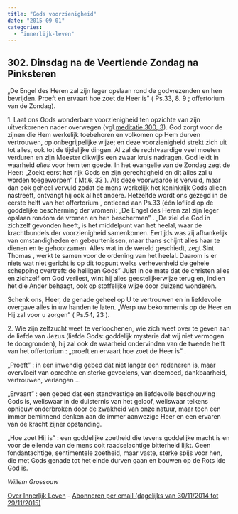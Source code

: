 ```yaml
---
title: "Gods voorzienigheid"
date: "2015-09-01"
categories: 
  - "innerlijk-leven"
---
```


## 302\. Dinsdag na de Veertiende Zondag na Pinksteren

„De Engel des Heren zal zijn leger opslaan rond de godvrezenden en hen bevrijden. Proeft en ervaart hoe zoet de Heer is” ( Ps.33, 8. 9 ; offertorium van de Zondag).

1\. Laat ons Gods wonderbare voorzienigheid ten opzichte van zijn uitverkorenen nader overwegen (vgl.[meditatie 300, 3](#ilo-300)). God zorgt voor de zijnen die Hem werkelijk toebehoren en volkomen op Hem durven vertrouwen, op onbegrijpelijke wijze; en deze voorzienigheid strekt zich uit tot alles, ook tot de tijdelijke dingen. Al zal de rechtvaardige veel moeten verduren en zijn Meester dikwijls een zwaar kruis nadragen. God leidt in waarheid _alles_ voor hem ten goede. In het evangelie van de Zondag zegt de Heer: „Zoekt eerst het rijk Gods en zijn gerechtigheid en dit alles zal u worden toegeworpen” ( Mt.6, 33 ). Als deze voorwaarde is vervuld, maar dan ook geheel vervuld zodat de mens werkelijk het koninkrijk Gods alleen nastreeft, ontvangt hij ook al het andere. Hetzelfde wordt ons gezegd in de eerste helft van het offertorium , ontleend aan Ps.33 (één loflied op de goddelijke bescherming der vromen): „De Engel des Heren zal zijn leger opslaan rondom de vromen en hen beschermen” . „De ziel die God in zichzelf gevonden heeft, is het middelpunt van het heelal, waar de krachtbundels der voorzienigheid samenkomen. Eertijds was zij afhankelijk van omstandigheden en gebeurtenissen, maar thans schijnt alles haar te dienen en te gehoorzamen. Alles wat in de wereld geschiedt, zegt Sint Thomas , werkt te samen voor de ordening van het heelal. Daarom is er niets wat niet gericht is op dit toppunt welks verhevenheid de gehele schepping overtreft: de heiligen Gods” Juist in de mate dat de christen alles en zichzelf om God verliest, wint hij alles geestelijkerwijze terug en, indien het die Ander behaagt, ook op stoffelijke wijze door duizend wonderen.

Schenk ons, Heer, de genade geheel op U te vertrouwen en in liefdevolle overgave alles in uw handen te laten. „Werp uw bekommernis op de Heer en Hij zal voor u zorgen” ( Ps.54, 23 ).

2\. Wie zijn zelfzucht weet te verloochenen, wie zich weet over te geven aan de liefde van Jezus (liefde Gods: goddelijk mysterie dat wij niet vermogen te doorgronden), hij zal ook de waarheid ondervinden van de tweede helft van het offertorium : „proeft en ervaart hoe zoet de Heer is” .

„Proeft” : in een inwendig gebed dat niet langer een redeneren is, maar overvloeit van oprechte en sterke gevoelens, van deemoed, dankbaarheid, vertrouwen, verlangen …

„Ervaart” : een gebed dat een standvastige en liefdevolle beschouwing Gods is, weliswaar in de duisternis van het geloof, weliswaar telkens opnieuw onderbroken door de zwakheid van onze natuur, maar toch een immer beminnend denken aan de immer aanwezige Heer en een ervaren van de kracht zijner opstanding.

„Hoe zoet Hij is” : een goddelijke zoetheid die tevens goddelijke macht is en voor de ellende van de mens ooit raadselachtige bitterheid lijkt. Geen fondantachtige, sentimentele zoetheid, maar vaste, sterke spijs voor hen, die met Gods genade tot het einde durven gaan en bouwen op de Rots ide God is.

_Willem Grossouw_

[Over Innerlijk Leven](http://www.gelovenleren.net/2014/11/27/een-jaar-lang-innerlijk-leven-op-geloven-leren/) - [Abonneren per email (dagelijks van 30/11/2014 tot 29/11/2015)](http://eepurl.com/9P3DT)
